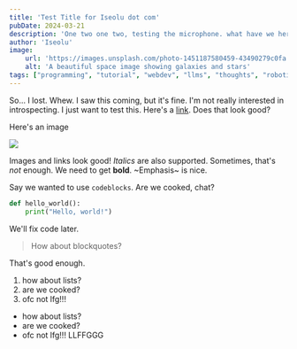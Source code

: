 ```yaml
---
title: 'Test Title for Iseolu dot com'
pubDate: 2024-03-21
description: 'One two one two, testing the microphone. what have we here?'
author: 'Iseolu'
image:
    url: 'https://images.unsplash.com/photo-1451187580459-43490279c0fa'
    alt: 'A beautiful space image showing galaxies and stars'
tags: ["programming", "tutorial", "webdev", "llms", "thoughts", "robotics", "ai"]
---
```


So... I lost. Whew. I saw this coming, but it's fine. I'm not really interested in
introspecting. I just want to test this. Here's a [link](https://www.google.com/). Does
that look good?

Here's an image

![](https://images.unsplash.com/photo-1451187580459-43490279c0fa)

Images and links look good! *Italics* are also supported. Sometimes, that's _not_ enough.
We need to get **bold**. ~Emphasis~ is nice.

Say we wanted to use `codeblocks`. Are we cooked, chat?

```python
def hello_world():
    print("Hello, world!")
```

We'll fix code later.

> How about blockquotes?

That's good enough.

1. how about lists?
2. are we cooked?
3. ofc not lfg!!!

- how about lists?
- are we cooked?
- ofc not lfg!!! LLFFGGG
